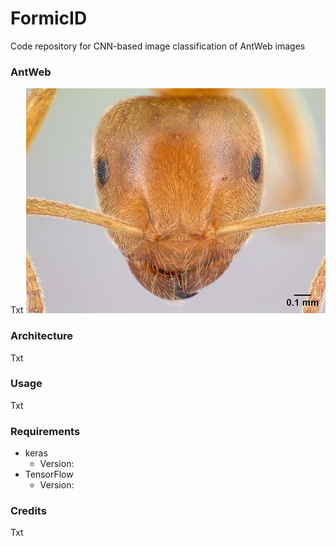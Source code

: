 # FormicID
Code repository for CNN-based image classification of AntWeb images

### AntWeb
Txt
<img src="https://github.com/naturalis/FormicID/blob/master/img/lasiusflavus.jpg?raw=true">

### Architecture
Txt

### Usage
Txt

### Requirements
- keras
  - Version:
- TensorFlow
  - Version:

### Credits
Txt
